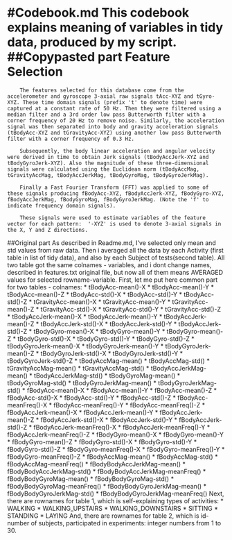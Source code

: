 #Codebook.md
        This codebook explains meaning of variables in tidy data, produced by my script. 
##Copypasted part
Feature Selection 
=================

        The features selected for this database come from the accelerometer and gyroscope 3-axial raw signals tAcc-XYZ and tGyro-XYZ. These time domain signals (prefix 't' to denote time) were captured at a constant rate of 50 Hz. Then they were filtered using a median filter and a 3rd order low pass Butterworth filter with a corner frequency of 20 Hz to remove noise. Similarly, the acceleration signal was then separated into body and gravity acceleration signals (tBodyAcc-XYZ and tGravityAcc-XYZ) using another low pass Butterworth filter with a corner frequency of 0.3 Hz. 

        Subsequently, the body linear acceleration and angular velocity were derived in time to obtain Jerk signals (tBodyAccJerk-XYZ and tBodyGyroJerk-XYZ). Also the magnitude of these three-dimensional signals were calculated using the Euclidean norm (tBodyAccMag, tGravityAccMag, tBodyAccJerkMag, tBodyGyroMag, tBodyGyroJerkMag). 

        Finally a Fast Fourier Transform (FFT) was applied to some of these signals producing fBodyAcc-XYZ, fBodyAccJerk-XYZ, fBodyGyro-XYZ, fBodyAccJerkMag, fBodyGyroMag, fBodyGyroJerkMag. (Note the 'f' to indicate frequency domain signals). 

        These signals were used to estimate variables of the feature vector for each pattern:  '-XYZ' is used to denote 3-axial signals in the X, Y and Z directions.
##Original part
        As described in Readme.md, I've selected only mean and std values from raw data. Then i averaged all the data by each Activity (first table in list of tidy data), and also by each Subject of tests(second table). All two table got the same colnames - variables, and i dont change names, described in features.txt original file, but now all of them means AVERAGED values for selected rowname-variable.
        First, let me put here common part for two tables - colnames:
                * tBodyAcc-mean()-X
                * tBodyAcc-mean()-Y
                * tBodyAcc-mean()-Z
                * tBodyAcc-std()-X
                * tBodyAcc-std()-Y
                * tBodyAcc-std()-Z
                * tGravityAcc-mean()-X
                * tGravityAcc-mean()-Y
                * tGravityAcc-mean()-Z
                * tGravityAcc-std()-X
                * tGravityAcc-std()-Y
                * tGravityAcc-std()-Z
                * tBodyAccJerk-mean()-X
                * tBodyAccJerk-mean()-Y
                * tBodyAccJerk-mean()-Z
                * tBodyAccJerk-std()-X
                * tBodyAccJerk-std()-Y
                * tBodyAccJerk-std()-Z
                * tBodyGyro-mean()-X
                * tBodyGyro-mean()-Y
                * tBodyGyro-mean()-Z
                * tBodyGyro-std()-X
                * tBodyGyro-std()-Y
                * tBodyGyro-std()-Z
                * tBodyGyroJerk-mean()-X
                * tBodyGyroJerk-mean()-Y
                * tBodyGyroJerk-mean()-Z
                * tBodyGyroJerk-std()-X
                * tBodyGyroJerk-std()-Y
                * tBodyGyroJerk-std()-Z
                * tBodyAccMag-mean()
                * tBodyAccMag-std()
                * tGravityAccMag-mean()
                * tGravityAccMag-std()
                * tBodyAccJerkMag-mean()
                * tBodyAccJerkMag-std()
                * tBodyGyroMag-mean()
                * tBodyGyroMag-std()
                * tBodyGyroJerkMag-mean()
                * tBodyGyroJerkMag-std()
                * fBodyAcc-mean()-X
                * fBodyAcc-mean()-Y
                * fBodyAcc-mean()-Z
                * fBodyAcc-std()-X
                * fBodyAcc-std()-Y
                * fBodyAcc-std()-Z
                * fBodyAcc-meanFreq()-X
                * fBodyAcc-meanFreq()-Y
                * fBodyAcc-meanFreq()-Z
                * fBodyAccJerk-mean()-X
                * fBodyAccJerk-mean()-Y
                * fBodyAccJerk-mean()-Z
                * fBodyAccJerk-std()-X
                * fBodyAccJerk-std()-Y
                * fBodyAccJerk-std()-Z
                * fBodyAccJerk-meanFreq()-X
                * fBodyAccJerk-meanFreq()-Y
                * fBodyAccJerk-meanFreq()-Z
                * fBodyGyro-mean()-X
                * fBodyGyro-mean()-Y
                * fBodyGyro-mean()-Z
                * fBodyGyro-std()-X
                * fBodyGyro-std()-Y
                * fBodyGyro-std()-Z
                * fBodyGyro-meanFreq()-X
                * fBodyGyro-meanFreq()-Y
                * fBodyGyro-meanFreq()-Z
                * fBodyAccMag-mean()
                * fBodyAccMag-std()
                * fBodyAccMag-meanFreq()
                * fBodyBodyAccJerkMag-mean()
                * fBodyBodyAccJerkMag-std()
                * fBodyBodyAccJerkMag-meanFreq()
                * fBodyBodyGyroMag-mean()
                * fBodyBodyGyroMag-std()
                * fBodyBodyGyroMag-meanFreq()
                * fBodyBodyGyroJerkMag-mean()
                * fBodyBodyGyroJerkMag-std()
                * fBodyBodyGyroJerkMag-meanFreq()
        Next, there are rownames for table 1, which is self-explaining types of activities:
                * WALKING
                * WALKING_UPSTAIRS
                * WALKING_DOWNSTAIRS
                * SITTING
                * STANDING
                * LAYING
        And, there are rownames for table 2, which is id-number of subjects, participated in experiments: integer numbers from 1 to 30.
        
